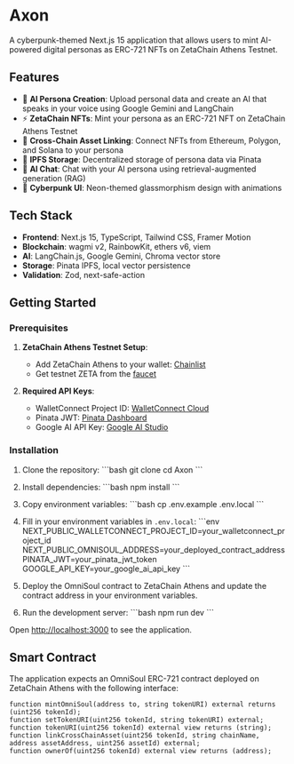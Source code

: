 # Axon

A cyberpunk-themed Next.js 15 application that allows users to mint AI-powered digital personas as ERC-721 NFTs on ZetaChain Athens Testnet.

## Features

- 🧠 **AI Persona Creation**: Upload personal data and create an AI that speaks in your voice using Google Gemini and LangChain
- ⚡ **ZetaChain NFTs**: Mint your persona as an ERC-721 NFT on ZetaChain Athens Testnet
- 🔗 **Cross-Chain Asset Linking**: Connect NFTs from Ethereum, Polygon, and Solana to your persona
- 📁 **IPFS Storage**: Decentralized storage of persona data via Pinata
- 💬 **AI Chat**: Chat with your AI persona using retrieval-augmented generation (RAG)
- 🎨 **Cyberpunk UI**: Neon-themed glassmorphism design with animations

## Tech Stack

- **Frontend**: Next.js 15, TypeScript, Tailwind CSS, Framer Motion
- **Blockchain**: wagmi v2, RainbowKit, ethers v6, viem
- **AI**: LangChain.js, Google Gemini, Chroma vector store
- **Storage**: Pinata IPFS, local vector persistence
- **Validation**: Zod, next-safe-action

## Getting Started

### Prerequisites

1. **ZetaChain Athens Testnet Setup**:

   - Add ZetaChain Athens to your wallet: [Chainlist](https://chainlist.org/chain/7001)
   - Get testnet ZETA from the [faucet](https://www.zetachain.com/docs/reference/apps/faucet/)

2. **Required API Keys**:
   - WalletConnect Project ID: [WalletConnect Cloud](https://cloud.walletconnect.com/)
   - Pinata JWT: [Pinata Dashboard](https://app.pinata.cloud/)
   - Google AI API Key: [Google AI Studio](https://makersuite.google.com/app/apikey)

### Installation

1. Clone the repository:
   \`\`\`bash
   git clone <repository-url>
   cd Axon
   \`\`\`

2. Install dependencies:
   \`\`\`bash
   npm install
   \`\`\`

3. Copy environment variables:
   \`\`\`bash
   cp .env.example .env.local
   \`\`\`

4. Fill in your environment variables in `.env.local`:
   \`\`\`env
   NEXT_PUBLIC_WALLETCONNECT_PROJECT_ID=your_walletconnect_project_id
   NEXT_PUBLIC_OMNISOUL_ADDRESS=your_deployed_contract_address
   PINATA_JWT=your_pinata_jwt_token
   GOOGLE_API_KEY=your_google_ai_api_key
   \`\`\`

5. Deploy the OmniSoul contract to ZetaChain Athens and update the contract address in your environment variables.

6. Run the development server:
   \`\`\`bash
   npm run dev
   \`\`\`

Open [http://localhost:3000](http://localhost:3000) to see the application.

## Smart Contract

The application expects an OmniSoul ERC-721 contract deployed on ZetaChain Athens with the following interface:

```solidity
function mintOmniSoul(address to, string tokenURI) external returns (uint256 tokenId);
function setTokenURI(uint256 tokenId, string tokenURI) external;
function tokenURI(uint256 tokenId) external view returns (string);
function linkCrossChainAsset(uint256 tokenId, string chainName, address assetAddress, uint256 assetId) external;
function ownerOf(uint256 tokenId) external view returns (address);
```
